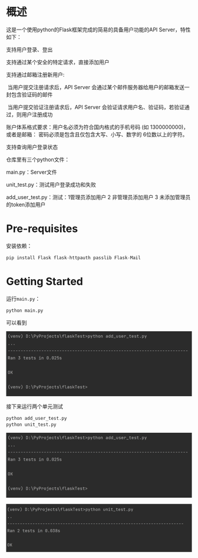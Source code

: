 # 概述

这是一个使用python的Flask框架完成的简易的具备用户功能的API Server，特性如下：

支持用户登录、登出 

支持通过某个安全的特定请求，直接添加用户 

支持通过邮箱注册新用户: 

​	当用户提交注册请求后，API Server 会通过某个邮件服务器给用户的邮箱发送一封包含验证码的邮件 

​	当用户提交验证注册请求后，API Server 会验证请求用户名、验证码，若验证通过，则用户注册成功 

账户体系格式要求：用户名必须为符合国内格式的手机号码 (如 1300000000)，或者是邮箱： 密码必须是包含且仅包含大写、小写、数字的 6位数以上的字符。

支持查询用户登录状态

仓库里有三个python文件：

main.py：Server文件

unit_test.py：测试用户登录成功和失败

add_user_test.py：测试：1管理员添加用户 2 非管理员添加用户 3 未添加管理员的token添加用户

# Pre-requisites

安装依赖：

```python
pip install Flask flask-httpauth passlib Flask-Mail
```

# Getting Started

运行`main.py`：

```python
python main.py
```

可以看到

![image](https://github.com/dglr/FlaskTest/blob/master/image-20230821190647393.png)

接下来运行两个单元测试

```python
python add_user_test.py
python unit_test.py
```

![image](https://github.com/dglr/FlaskTest/blob/master/image-20230821190647393.png)

![image](https://github.com/dglr/FlaskTest/blob/master/image-20230821190700380.png)
